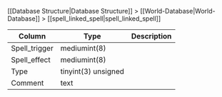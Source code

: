 [[Database Structure|Database Structure]] > [[World-Database|World-Database]] > [[spell_linked_spell|spell_linked_spell]]

Column | Type | Description
--- | --- | ---
Spell_trigger | mediumint(8) | 
Spell_effect | mediumint(8) | 
Type | tinyint(3) unsigned | 
Comment | text | 
